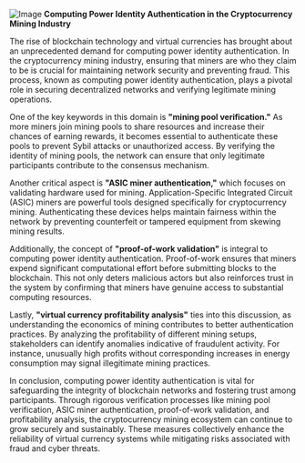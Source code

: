 
![Image](https://github.com/user-attachments/assets/31692037-0104-4703-abd1-696b6a7dd41b)
**Computing Power Identity Authentication in the Cryptocurrency Mining Industry**

The rise of blockchain technology and virtual currencies has brought about an unprecedented demand for computing power identity authentication. In the cryptocurrency mining industry, ensuring that miners are who they claim to be is crucial for maintaining network security and preventing fraud. This process, known as computing power identity authentication, plays a pivotal role in securing decentralized networks and verifying legitimate mining operations.

One of the key keywords in this domain is **"mining pool verification."** As more miners join mining pools to share resources and increase their chances of earning rewards, it becomes essential to authenticate these pools to prevent Sybil attacks or unauthorized access. By verifying the identity of mining pools, the network can ensure that only legitimate participants contribute to the consensus mechanism.

Another critical aspect is **"ASIC miner authentication,"** which focuses on validating hardware used for mining. Application-Specific Integrated Circuit (ASIC) miners are powerful tools designed specifically for cryptocurrency mining. Authenticating these devices helps maintain fairness within the network by preventing counterfeit or tampered equipment from skewing mining results.

Additionally, the concept of **"proof-of-work validation"** is integral to computing power identity authentication. Proof-of-work ensures that miners expend significant computational effort before submitting blocks to the blockchain. This not only deters malicious actors but also reinforces trust in the system by confirming that miners have genuine access to substantial computing resources.

Lastly, **"virtual currency profitability analysis"** ties into this discussion, as understanding the economics of mining contributes to better authentication practices. By analyzing the profitability of different mining setups, stakeholders can identify anomalies indicative of fraudulent activity. For instance, unusually high profits without corresponding increases in energy consumption may signal illegitimate mining practices.

In conclusion, computing power identity authentication is vital for safeguarding the integrity of blockchain networks and fostering trust among participants. Through rigorous verification processes like mining pool verification, ASIC miner authentication, proof-of-work validation, and profitability analysis, the cryptocurrency mining ecosystem can continue to grow securely and sustainably. These measures collectively enhance the reliability of virtual currency systems while mitigating risks associated with fraud and cyber threats.